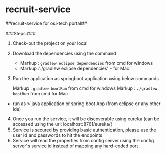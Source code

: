 # recruit-service #
##recruit-service for osi-tech portal##

###Steps:###

1) Check-out the project on your local 
2) Download the dependencies using the command 

	- Markup :  `gradlew eclipse dependencies` from cmd for windows
	- Markup :'./gradlew eclipse dependencies' - for Mac

3) Run the application as springboot application using below commands

	Markup :  `gradlew bootRun` from cmd for windows
	Markup :  `./gradlew bootRun` from cmd for Mac
  - run as > java application or spring boot App (from eclipse or any other ide)

4) Once you run the service, it will be discoverable using eureka (can be accessed using the url: localhost:8761/eureka/)
5) Service is secured by providing basic authentication, please use the user id and passwords to hit the endpoints
6) Service will read the properties from config server using the config server's service id instead of mapping any hard-coded port.
